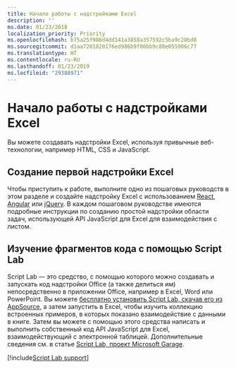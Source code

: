 ```yaml
---
title: Начало работы с надстройками Excel
description: ''
ms.date: 01/23/2018
localization_priority: Priority
ms.openlocfilehash: b75a25f986d4dd141a3858a357592c5ba9c28bd8
ms.sourcegitcommit: d1aa7201820176ed986b9f00bb9c88e055906c77
ms.translationtype: HT
ms.contentlocale: ru-RU
ms.lasthandoff: 01/23/2019
ms.locfileid: "29388971"
---
```

# <a name="get-started-with-excel-add-ins"></a>Начало работы с надстройками Excel

Вы можете создавать надстройки Excel, используя привычные веб-технологии, например HTML, CSS и JavaScript. 

## <a name="create-your-first-excel-add-in"></a>Создание первой надстройки Excel

Чтобы приступить к работе, выполните одно из пошаговых руководств в этом разделе и создайте надстройку Excel с использованием [React](excel-add-ins-get-started-react.md), [Angular](excel-add-ins-get-started-angular.md) или [jQuery](excel-add-ins-get-started-jquery.md). В каждом пошаговом руководстве имеются подробные инструкции по созданию простой надстройки области задач, использующей API JavaScript для Excel для взаимодействия с листом. 

## <a name="explore-snippets-with-script-lab"></a>Изучение фрагментов кода с помощью Script Lab

Script Lab — это средство, с помощью которого можно создавать и запускать код надстройки Office (а также делиться им) непосредственно в приложении Office, например в Excel, Word или PowerPoint. Вы можете [бесплатно установить Script Lab, скачав его из AppSource](https://appsource.microsoft.com/product/office/WA104380862?src=office&corrid=ed93ce54-3f2c-48ab-9df7-d9913f7b190b&omexanonuid=4a0102fb-b31a-4b9f-9bb0-39d4cc6b789d), а затем запустить в Excel, чтобы изучить коллекцию встроенных примеров, в которых показано взаимодействие с данными в книге. Затем вы можете с помощью этого средства написать и выполнить собственный код API JavaScript для Excel, взаимодействующий с электронной таблицей. Дополнительные сведения см. в статье [Script Lab, проект Microsoft Garage](https://github.com/OfficeDev/script-lab/blob/master/README.md).

[!include[Script Lab support](../includes/alert-script-lab-support.md)]
